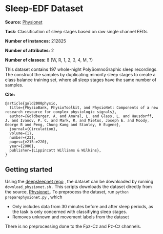 # Sleep-EDF Dataset

**Source:** [ Physionet ](https://www.physionet.org/content/sleep-edfx/1.0.0/ )

**Task:** Classification of sleep stages based on raw single channel EEGs

**Number of instances:** 212825

**Number of attributes:** 2

**Number of classes:** 8 (W, R, 1, 2, 3, 4, M, ?)

This dataset contains 197 whole-night PolySomnoGraphic sleep recordings. The construct the samples by duplicating minority sleep stages to create a class balance training set, where all sleep stages have the same number of samples. 

**Cite:** 

```
@article{gold2000physio,
  title={PhysioBank, PhysioToolkit, and PhysioNet: Components of a new research resource for complex physiologic signals},
  author={Goldberger, A. and Amaral, L. and Glass, L. and Hausdorff, J. and Ivanov, P. C. and Mark, R. and Mietus, Joseph E. and Moody, George B and Peng, Chung Kang and Stanley, H Eugene},
  journal={Circulation},
  volume={1},
  number={23},
  pages={e215–e220},
  year={2000},
  publisher={Lippincott Williams & Wilkins},
}
```

## Getting started

Using the [deepsleepnet repo](https://github.com/akaraspt/deepsleepnet) , the dataset can be downloaded by running `download_physionet.sh` . This scripts downloads the dataset directly from the source, [ Physionet ](https://www.physionet.org/content/sleep-edfx/1.0.0/ ). To preprocess the dataset, run  `python preparephysionet.py` , which 

- Only includes data from 30 minutes before and after sleep periods, as the task is only concerned with classifiying sleep stages. 
- Removes unknown and movement labels from the dataset

There is no preprocessing done to the Fpz-Cz and Pz-Cz channels. 

